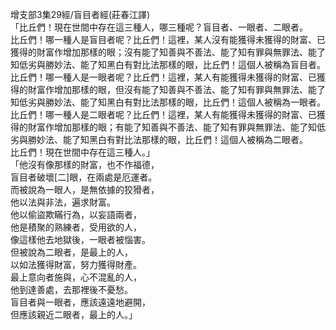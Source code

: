 增支部3集29經/盲目者經(莊春江譯)  
「比丘們！現在世間中存在這三種人，哪三種呢？盲目者、一眼者、二眼者。  
比丘們！哪一種人是盲目者呢？比丘們！這裡，某人沒有能獲得未獲得的財富、已獲得的財富作增加那樣的眼；沒有能了知善與不善法、能了知有罪與無罪法、能了知低劣與勝妙法、能了知黑白有對比法那樣的眼，比丘們！這個人被稱為盲目者。  
比丘們！哪一種人是一眼者呢？比丘們！這裡，某人有能獲得未獲得的財富、已獲得的財富作增加那樣的眼，但沒有能了知善與不善法、能了知有罪與無罪法、能了知低劣與勝妙法、能了知黑白有對比法那樣的眼，比丘們！這個人被稱為一眼者。  
比丘們！哪一種人是二眼者呢？比丘們！這裡，某人有能獲得未獲得的財富、已獲得的財富作增加那樣的眼；有能了知善與不善法、能了知有罪與無罪法、能了知低劣與勝妙法、能了知黑白有對比法那樣的眼，比丘們！這個人被稱為二眼者。  
比丘們！現在世間中存在這三種人。」  
「他沒有像那樣的財富，也不作福德，  
盲目者破壞[二]眼，在兩處是厄運者。  
而被說為一眼人，是無依據的狡猾者，  
他以法與非法，遍求財富。  
他以偷盜欺瞞行為，以妄語兩者，  
他是積聚的熟練者，受用欲的人，  
像這樣他去地獄後，一眼者被惱害。  
但被說為二眼者，是最上的人，  
以如法獲得財富，努力獲得財產。  
最上意向者施與，心不混亂的人，  
他到達善處，去那裡後不憂愁。  
盲目者與一眼者，應該遠遠地避開，  
但應該親近二眼者，最上的人。」  
  
  
